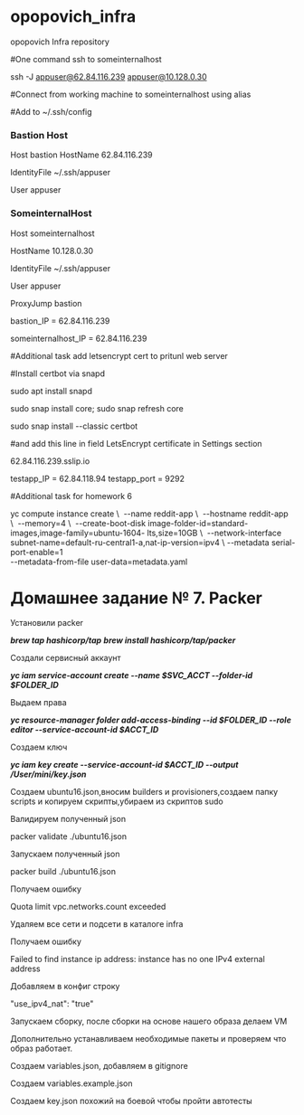 # opopovich_infra
opopovich Infra repository

#One command ssh to someinternalhost

ssh -J appuser@62.84.116.239 appuser@10.128.0.30

#Connect from working machine to someinternalhost using alias

#Add to ~/.ssh/config

### Bastion Host

Host bastion
  HostName 62.84.116.239 
  
  IdentityFile ~/.ssh/appuser
  
  User appuser
  

### SomeinternalHost
Host someinternalhost

  HostName 10.128.0.30
  
  IdentityFile ~/.ssh/appuser
  
  User appuser
  
  ProxyJump bastion
  
  

bastion_IP = 62.84.116.239 

someinternalhost_IP = 62.84.116.239

#Additional task add letsencrypt cert to pritunl web server

#Install certbot via snapd 

sudo apt install snapd

sudo snap install core; sudo snap refresh core

sudo snap install --classic certbot

#and add this line in field LetsEncrypt certificate in Settings section

62.84.116.239.sslip.io

testapp_IP = 62.84.118.94 
testapp_port = 9292

#Additional task for homework 6

yc compute instance create \ 
--name reddit-app \ 
--hostname reddit-app \ 
--memory=4 \ 
--create-boot-disk image-folder-id=standard-images,image-family=ubuntu-1604- 
lts,size=10GB \ 
--network-interface subnet-name=default-ru-central1-a,nat-ip-version=ipv4 \ 
--metadata serial-port-enable=1 \
--metadata-from-file user-data=metadata.yaml

# Домашнее задание № 7. Packer

Установили packer

***brew tap hashicorp/tap***
***brew install hashicorp/tap/packer***

Создали сервисный аккаунт

***yc iam service-account create --name $SVC_ACCT --folder-id $FOLDER_ID***

Выдаем права 

***yc resource-manager folder add-access-binding --id $FOLDER_ID --role editor --service-account-id $ACCT_ID***

Создаем ключ

***yc iam key create --service-account-id $ACCT_ID --output /User/mini/key.json***

Создаем ubuntu16.json,вносим builders и provisioners,создаем папку scripts и копируем скрипты,убираем из скриптов sudo

Валидируем полученный  json

packer validate ./ubuntu16.json

Запускаем полученный json

packer build ./ubuntu16.json

Получаем ошибку

Quota limit vpc.networks.count exceeded

Удаляем все сети и подсети в каталоге infra

Получаем ошибку 

Failed to find instance ip address: instance has no one IPv4 external address

Добавляем в конфиг строку 

"use_ipv4_nat": "true"

Запускаем сборку, после сборки на основе нашего образа делаем VM

Дополнительно устанавливаем необходимые пакеты и проверяем что образ работает.

Создаем variables.json, добавляем в gitignore

Создаем variables.example.json

Создаем key.json похожий на боевой чтобы пройти автотесты






